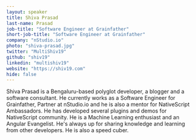 ```yaml
---
layout: speaker
title: Shiva Prasad
last-name: Prasad
job-title: "Software Engineer at Grainfather"
short-job-title: "Software Engineer at Grainfather"
company: "nStudio.io"
photo: "shiva-prasad.jpg"
twitter: "MultiShiv19"
github: "shiv19"
linkedin: "multishiv19"
website: "https://shiv19.com"
hide: false
---
```


Shiva Prasad is a Bengaluru-based polyglot developer, a blogger and a software consultant. He currently works as a Software Engineer for Grainfather, Partner at nStudio.io and he is also a mentor for NativeScript Ambassadors. He has developed several plugins and demos for NativeScript community. He is a Machine Learning enthusiast and an Angular Evangelist. He's always up for sharing knowledge and learning from other developers. He is also a speed cuber.